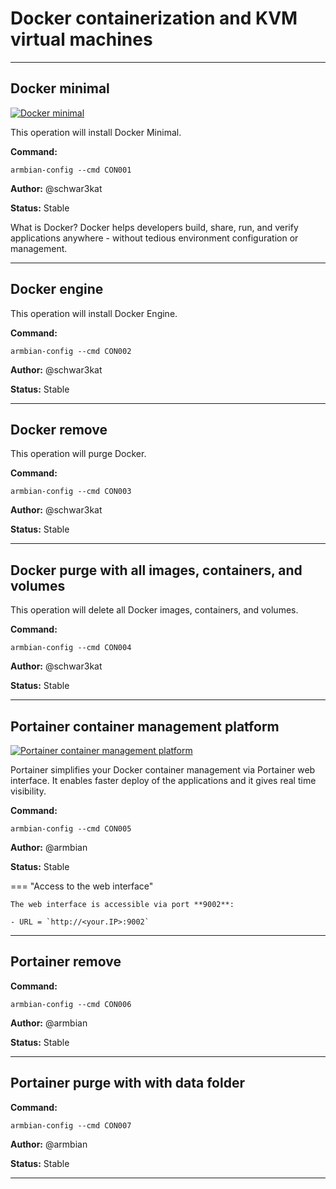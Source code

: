 # Docker containerization and KVM virtual machines


***

## Docker minimal

<!--- section image START from tools/include/images/CON001.webp --->
[![Docker minimal](/images/CON001.webp)](#)
<!--- section image STOP from tools/include/images/CON001.webp --->

This operation will install Docker Minimal.

**Command:** 
~~~
armbian-config --cmd CON001
~~~

**Author:** @schwar3kat

**Status:** Stable


<!--- footer START from tools/include/markdown/CON001-footer.md --->
What is Docker? Docker helps developers build, share, run, and verify applications anywhere - without tedious environment configuration or management.

<!--- footer STOP from tools/include/markdown/CON001-footer.md --->



***

## Docker engine
This operation will install Docker Engine.

**Command:** 
~~~
armbian-config --cmd CON002
~~~

**Author:** @schwar3kat

**Status:** Stable



***

## Docker remove
This operation will purge Docker.

**Command:** 
~~~
armbian-config --cmd CON003
~~~

**Author:** @schwar3kat

**Status:** Stable



***

## Docker purge with all images, containers, and volumes
This operation will delete all Docker images, containers, and volumes.

**Command:** 
~~~
armbian-config --cmd CON004
~~~

**Author:** @schwar3kat

**Status:** Stable



***

## Portainer container management platform

<!--- section image START from tools/include/images/CON005.webp --->
[![Portainer container management platform](/images/CON005.webp)](#)
<!--- section image STOP from tools/include/images/CON005.webp --->


<!--- header START from tools/include/markdown/CON005-header.md --->
Portainer simplifies your Docker container management via Portainer web interface. It enables faster deploy of the applications and it gives real time visibility.

<!--- header STOP from tools/include/markdown/CON005-header.md --->

**Command:** 
~~~
armbian-config --cmd CON005
~~~

**Author:** @armbian

**Status:** Stable


<!--- footer START from tools/include/markdown/CON005-footer.md --->
=== "Access to the web interface"

    The web interface is accessible via port **9002**:

    - URL = `http://<your.IP>:9002`

<!--- footer STOP from tools/include/markdown/CON005-footer.md --->



***

## Portainer remove
**Command:** 
~~~
armbian-config --cmd CON006
~~~

**Author:** @armbian

**Status:** Stable



***

## Portainer purge with with data folder
**Command:** 
~~~
armbian-config --cmd CON007
~~~

**Author:** @armbian

**Status:** Stable



***

